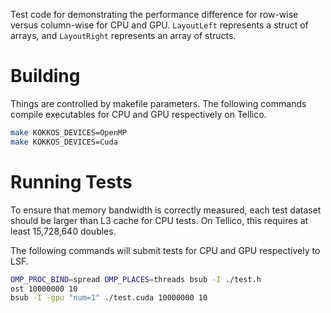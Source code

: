 
Test code for demonstrating the performance difference for row-wise versus column-wise for CPU and GPU.
`LayoutLeft` represents a struct of arrays, and `LayoutRight` represents an array of structs.

# Building
Things are controlled by makefile parameters.
The following commands compile executables for CPU and GPU respectively on Tellico.
``` bash
make KOKKOS_DEVICES=OpenMP
make KOKKOS_DEVICES=Cuda
```

# Running Tests
To ensure that memory bandwidth is correctly measured, each test dataset should be larger than L3 cache for CPU tests.
On Tellico, this requires at least 15,728,640 doubles.

The following commands will submit tests for CPU and GPU respectively to LSF.
``` bash
OMP_PROC_BIND=spread OMP_PLACES=threads bsub -I ./test.h
ost 10000000 10
bsub -I -gpu "num=1" ./test.cuda 10000000 10
```
